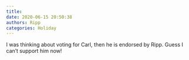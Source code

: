 ```yaml
---
title: 
date: 2020-06-15 20:50:38
authors: Ripp
categories: Holiday
---
```


 I was thinking about voting for Carl, then he is endorsed by Ripp. Guess I can’t support him now!